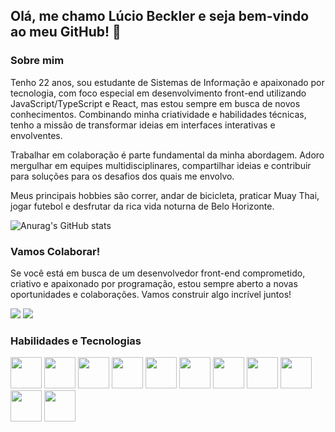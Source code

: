 ## Olá, me chamo Lúcio Beckler e seja bem-vindo ao meu GitHub! 👋

### Sobre mim
Tenho 22 anos, sou estudante de Sistemas de Informação e apaixonado por tecnologia, com foco especial em desenvolvimento front-end utilizando JavaScript/TypeScript e React, mas estou sempre em busca de novos conhecimentos. Combinando minha criatividade e habilidades técnicas, tenho a missão de transformar ideias em interfaces interativas e envolventes. 

Trabalhar em colaboração é parte fundamental da minha abordagem. Adoro mergulhar em equipes multidisciplinares, compartilhar ideias e contribuir para soluções para os desafios dos quais me envolvo.

Meus principais hobbies são correr, andar de bicicleta, praticar Muay Thai, jogar futebol e desfrutar da rica vida noturna de Belo Horizonte. 

![Anurag's GitHub stats](https://github-readme-stats.vercel.app/api?username=luciobeckler&show_icons=true&theme=radical)

### Vamos Colaborar!
Se você está em busca de um desenvolvedor front-end comprometido, criativo e apaixonado por programação, estou sempre aberto a novas oportunidades e colaborações. Vamos construir algo incrível juntos!

<a href = "mailto:luciobecklerp@gmail.com"><img loading="lazy" src="https://img.shields.io/badge/Gmail-D14836?style=for-the-badge&logo=gmail&logoColor=white" target="_blank"></a>
<a href="https://www.linkedin.com/in/l%C3%BAcio-beckler-0827181a0/" target="_blank"><img loading="lazy" src="https://img.shields.io/badge/-LinkedIn-%230077B5?style=for-the-badge&logo=linkedin&logoColor=white" target="_blank"></a> 

### Habilidades e Tecnologias
<img src="https://cdn.jsdelivr.net/gh/devicons/devicon/icons/javascript/javascript-original.svg" width="50" height="50" /> <img src="https://cdn.jsdelivr.net/gh/devicons/devicon/icons/typescript/typescript-original.svg" width="50" height="50" /> <img src="https://cdn.jsdelivr.net/gh/devicons/devicon/icons/react/react-original-wordmark.svg" width="50" height="50" /> <img src="https://cdn.jsdelivr.net/gh/devicons/devicon/icons/html5/html5-original.svg" width="50" height="50" /> <img src="https://cdn.jsdelivr.net/gh/devicons/devicon/icons/css3/css3-original.svg" width="50" height="50" /> <img src="https://cdn.jsdelivr.net/gh/devicons/devicon/icons/sass/sass-original.svg" width="50" height="50" />
 <img src="https://cdn.jsdelivr.net/gh/devicons/devicon/icons/tailwindcss/tailwindcss-plain.svg" width="50" height="50" /> <img src="https://cdn.jsdelivr.net/gh/devicons/devicon/icons/figma/figma-original.svg" width="50" height="50" /> <img src="https://cdn.jsdelivr.net/gh/devicons/devicon/icons/git/git-original.svg" width="50" height="50" /> <img src="https://cdn.jsdelivr.net/gh/devicons/devicon/icons/python/python-original.svg" width="50" height="50" /> <img src="https://cdn.jsdelivr.net/gh/devicons/devicon/icons/java/java-original.svg" width="50" height="50" />


